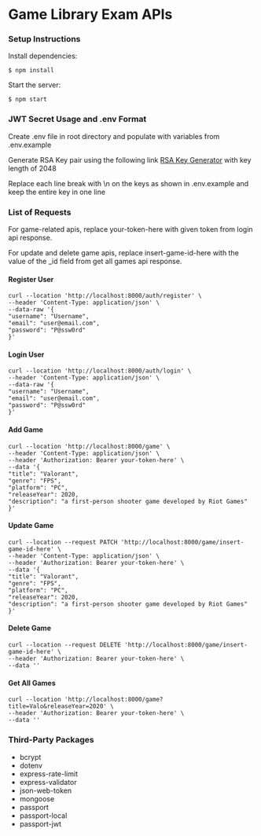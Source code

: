 # Game Library Exam APIs

### Setup Instructions

Install dependencies:

```
$ npm install
```

Start the server:

```
$ npm start
```

### JWT Secret Usage and .env Format

Create .env file in root directory and populate with variables from .env.example

Generate RSA Key pair using the following link [RSA Key Generator](https://cryptotools.net/rsagen) with key length of 2048

Replace each line break with \n on the keys as shown in .env.example and keep the entire key in one line

### List of Requests

For game-related apis, replace your-token-here with given token from login api response.

For update and delete game apis, replace insert-game-id-here with the value of the \_id field from get all games api response.

#### Register User

```
curl --location 'http://localhost:8000/auth/register' \
--header 'Content-Type: application/json' \
--data-raw '{
"username": "Username",
"email": "user@email.com",
"password": "P@ssw0rd"
}'
```

#### Login User

```
curl --location 'http://localhost:8000/auth/login' \
--header 'Content-Type: application/json' \
--data-raw '{
"username": "Username",
"email": "user@email.com",
"password": "P@ssw0rd"
}'
```

#### Add Game

```
curl --location 'http://localhost:8000/game' \
--header 'Content-Type: application/json' \
--header 'Authorization: Bearer your-token-here' \
--data '{
"title": "Valorant",
"genre": "FPS",
"platform": "PC",
"releaseYear": 2020,
"description": "a first-person shooter game developed by Riot Games"
}'
```

#### Update Game

```
curl --location --request PATCH 'http://localhost:8000/game/insert-game-id-here' \
--header 'Content-Type: application/json' \
--header 'Authorization: Bearer your-token-here' \
--data '{
"title": "Valorant",
"genre": "FPS",
"platform": "PC",
"releaseYear": 2020,
"description": "a first-person shooter game developed by Riot Games"
}'
```

#### Delete Game

```
curl --location --request DELETE 'http://localhost:8000/game/insert-game-id-here' \
--header 'Authorization: Bearer your-token-here' \
--data ''
```

#### Get All Games

```
curl --location 'http://localhost:8000/game?title=Valo&releaseYear=2020' \
--header 'Authorization: Bearer your-token-here' \
--data ''
```

### Third-Party Packages

- bcrypt
- dotenv
- express-rate-limit
- express-validator
- json-web-token
- mongoose
- passport
- passport-local
- passport-jwt
